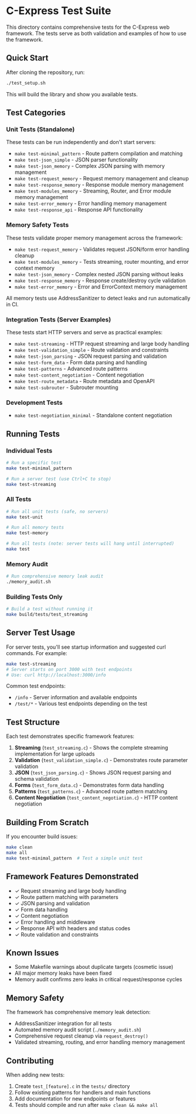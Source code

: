 # C-Express Test Suite

This directory contains comprehensive tests for the C-Express web framework. The tests serve as both validation and examples of how to use the framework.

## Quick Start

After cloning the repository, run:

```bash
./test_setup.sh
```

This will build the library and show you available tests.

## Test Categories

### Unit Tests (Standalone)
These tests can be run independently and don't start servers:

- `make test-minimal_pattern` - Route pattern compilation and matching
- `make test-json_simple` - JSON parser functionality 
- `make test-json_memory` - Complex JSON parsing with memory management
- `make test-request_memory` - Request memory management and cleanup
- `make test-response_memory` - Response module memory management  
- `make test-modules_memory` - Streaming, Router, and Error module memory management
- `make test-error_memory` - Error handling memory management
- `make test-response_api` - Response API functionality

### Memory Safety Tests
These tests validate proper memory management across the framework:

- `make test-request_memory` - Validates request JSON/form error handling cleanup
- `make test-modules_memory` - Tests streaming, router mounting, and error context memory
- `make test-json_memory` - Complex nested JSON parsing without leaks
- `make test-response_memory` - Response create/destroy cycle validation
- `make test-error_memory` - Error and ErrorContext memory management

All memory tests use AddressSanitizer to detect leaks and run automatically in CI.

### Integration Tests (Server Examples)
These tests start HTTP servers and serve as practical examples:

- `make test-streaming` - HTTP request streaming and large body handling
- `make test-validation_simple` - Route validation and constraints
- `make test-json_parsing` - JSON request parsing and validation
- `make test-form_data` - Form data parsing and handling
- `make test-patterns` - Advanced route patterns
- `make test-content_negotiation` - Content negotiation
- `make test-route_metadata` - Route metadata and OpenAPI
- `make test-subrouter` - Subrouter mounting

### Development Tests
- `make test-negotiation_minimal` - Standalone content negotiation

## Running Tests

### Individual Tests
```bash
# Run a specific test
make test-minimal_pattern

# Run a server test (use Ctrl+C to stop)
make test-streaming
```

### All Tests
```bash
# Run all unit tests (safe, no servers)
make test-unit

# Run all memory tests 
make test-memory

# Run all tests (note: server tests will hang until interrupted)
make test
```

### Memory Audit
```bash
# Run comprehensive memory leak audit
./memory_audit.sh
```

### Building Tests Only
```bash
# Build a test without running it
make build/tests/test_streaming
```

## Server Test Usage

For server tests, you'll see startup information and suggested curl commands. For example:

```bash
make test-streaming
# Server starts on port 3000 with test endpoints
# Use: curl http://localhost:3000/info
```

Common test endpoints:
- `/info` - Server information and available endpoints
- `/test/*` - Various test endpoints depending on the test

## Test Structure

Each test demonstrates specific framework features:

1. **Streaming** (`test_streaming.c`) - Shows the complete streaming implementation for large uploads
2. **Validation** (`test_validation_simple.c`) - Demonstrates route parameter validation
3. **JSON** (`test_json_parsing.c`) - Shows JSON request parsing and schema validation
4. **Forms** (`test_form_data.c`) - Demonstrates form data handling
5. **Patterns** (`test_patterns.c`) - Advanced route pattern matching
6. **Content Negotiation** (`test_content_negotiation.c`) - HTTP content negotiation

## Building From Scratch

If you encounter build issues:

```bash
make clean
make all
make test-minimal_pattern  # Test a simple unit test
```

## Framework Features Demonstrated

- ✓ Request streaming and large body handling
- ✓ Route pattern matching with parameters
- ✓ JSON parsing and validation
- ✓ Form data handling
- ✓ Content negotiation
- ✓ Error handling and middleware
- ✓ Response API with headers and status codes
- ✓ Route validation and constraints

## Known Issues

- Some Makefile warnings about duplicate targets (cosmetic issue)
- All major memory leaks have been fixed
- Memory audit confirms zero leaks in critical request/response cycles

## Memory Safety

The framework has comprehensive memory leak detection:
- AddressSanitizer integration for all tests
- Automated memory audit script (`./memory_audit.sh`)
- Comprehensive request cleanup via `request_destroy()`
- Validated streaming, routing, and error handling memory management

## Contributing

When adding new tests:
1. Create `test_[feature].c` in the `tests/` directory
2. Follow existing patterns for handlers and main functions
3. Add documentation for new endpoints or features
4. Tests should compile and run after `make clean && make all`
